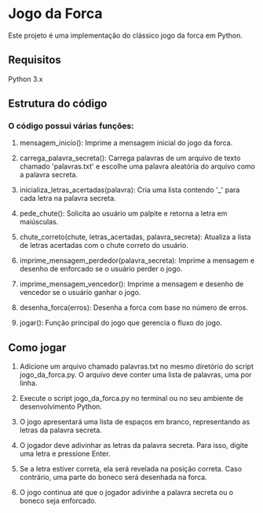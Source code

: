 # Jogo da Forca

Este projeto é uma implementação do clássico jogo da forca em Python.
 
## Requisitos
Python 3.x

## Estrutura do código
### O código possui várias funções:

1. mensagem_inicio(): Imprime a mensagem inicial do jogo da forca.

2. carrega_palavra_secreta(): Carrega palavras de um arquivo de texto chamado 'palavras.txt' e escolhe uma palavra aleatória do arquivo como a palavra secreta.

3. inicializa_letras_acertadas(palavra): Cria uma lista contendo '_' para cada letra na palavra secreta.

4. pede_chute(): Solicita ao usuário um palpite e retorna a letra em maiúsculas.

5. chute_correto(chute, letras_acertadas, palavra_secreta): Atualiza a lista de letras acertadas com o chute correto do usuário.

6. imprime_mensagem_perdedor(palavra_secreta): Imprime a mensagem e desenho de enforcado se o usuário perder o jogo.

7. imprime_mensagem_vencedor(): Imprime a mensagem e desenho de vencedor se o usuário ganhar o jogo.

8. desenha_forca(erros): Desenha a forca com base no número de erros.

9. jogar(): Função principal do jogo que gerencia o fluxo do jogo.

## Como jogar
1. Adicione um arquivo chamado palavras.txt no mesmo diretório do script jogo_da_forca.py. O arquivo deve conter uma lista de palavras, uma por linha.

2. Execute o script jogo_da_forca.py no terminal ou no seu ambiente de desenvolvimento Python.

3. O jogo apresentará uma lista de espaços em branco, representando as letras da palavra secreta.

4. O jogador deve adivinhar as letras da palavra secreta. Para isso, digite uma letra e pressione Enter.

5. Se a letra estiver correta, ela será revelada na posição correta. Caso contrário, uma parte do boneco será desenhada na forca.

6. O jogo continua até que o jogador adivinhe a palavra secreta ou o boneco seja enforcado.



